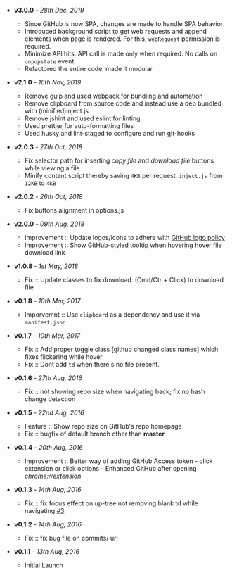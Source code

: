 - **v3.0.0** _- 28th Dec, 2019_

  - Since GitHub is now SPA, changes are made to handle SPA behavior
  - Introduced background script to get web requests and append elements when page is rendered. For this, `webRequest` permission is required.
  - Minimize API hits. API call is made only when required. No calls on `onpopstate` event.
  - Refactored the entire code, made it modular

- **v2.1.0** _- 16th Nov, 2019_

  - Remove gulp and used webpack for bundling and automation
  - Remove clipboard from source code and instead use a dep bundled with (minified)inject.js
  - Remove jshint and used eslint for linting
  - Used prettier for auto-formatting files
  - Used husky and lint-staged to configure and run git-hooks

- **v2.0.3** _- 27th Oct, 2018_

  - Fix selector path for inserting _copy file_ and _download file_ buttons while viewing a file
  - Minify content script thereby saving `4KB` per request. `inject.js` from `12KB` to `4KB`

- **v2.0.2** _- 26th Oct, 2018_

  - Fix buttons alignment in options.js

- **v2.0.0** _- 09th Aug, 2018_

  - Improvement :: Update logos/icons to adhere with [GitHub logo policy](https://github.com/logos)
  - Improvement :: Show GitHub-styled tooltip when hovering hover file download link

- **v1.0.8** _- 1st May, 2018_

  - Fix :: Update classes to fix download. (Cmd/Ctr + Click) to download file

- **v0.1.8** _- 10th Mar, 2017_

  - Imporvemnt :: Use `clipboard` as a dependency and use it via `manifest.json`

- **v0.1.7** _- 10th Mar, 2017_

  - Fix :: Add proper toggle class [github changed class names] which fixes flickering while hover
  - Fix :: Dont add `td` when there's no file present.

- **v0.1.6** _- 27th Aug, 2016_

  - Fix :: not showing repo size when navigating back; fix no hash change detection

- **v0.1.5** _- 22nd Aug, 2016_

  - Feature :: Show repo size on GitHub's repo homepage
  - Fix :: bugfix of default branch other than **master**

- **v0.1.4** _- 20th Aug, 2016_

  - Improvement :: Better way of adding GitHub Access token - click extension or click options - Enhanced GitHub after opening _chrome://extension_

- **v0.1.3** _- 14th Aug, 2016_

  - Fix :: fix focus effect on up-tree not removing blank td while navigating [#3](https://github.com/softvar/enhanced-github/pull/3)

- **v0.1.2** _- 14th Aug, 2016_

  - Fix :: fix bug file on commits/<branch> url

- **v0.1.1** _- 13th Aug, 2016_

  - Initial Launch
